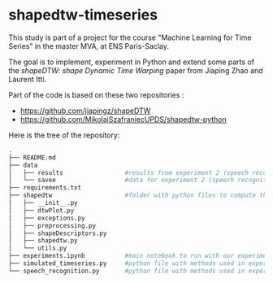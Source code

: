 # shapedtw-timeseries

This study is part of a project for the course "Machine Learning for Time Series" in the master MVA, at ENS Paris-Saclay.

The goal is to implement, experiment in Python and extend some parts of the _shapeDTW: shape Dynamic Time Warping_ paper from Jiaping Zhao and Laurent Itti.

Part of the code is based on these two repositories : 
- https://github.com/jiapingz/shapeDTW
- https://github.com/MikolajSzafraniecUPDS/shapedtw-python


Here is the tree of the repository:
```bash
.
├── README.md
├── data
│   ├── results                 #results from experiment 2 (speech recognition)
│   └── savee                   #data for experiment 2 (speech recognition)
├── requirements.txt
├── shapedtw                    #folder with python files to compute the shapedtw (already implemented at https://github.com/MikolajSzafraniecUPDS/shapedtw-python)
│   ├── __init__.py
│   ├── dtwPlot.py
│   ├── exceptions.py
│   ├── preprocessing.py
│   ├── shapeDescriptors.py
│   ├── shapedtw.py
│   └── utils.py
├── experiments.ipynb           #main notebook to run with our experiments
├── simulated_timeseries.py     #python file with methods used in experiment 1
└── speech_recognition.py       #python file with methods used in experiment 2
```
